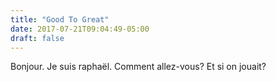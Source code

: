 ```yaml
---
title: "Good To Great"
date: 2017-07-21T09:04:49-05:00
draft: false
---
```


Bonjour.
Je suis raphaël.
Comment allez-vous?
Et si on jouait?